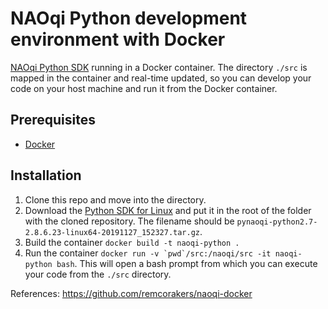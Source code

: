 # NAOqi Python development environment with Docker

[NAOqi Python SDK](http://doc.aldebaran.com/2-5/dev/python/intro_python.html) running in a Docker container. The directory `./src` is mapped in the container and real-time updated, so you can develop your code on your host machine and run it from the Docker container.

## Prerequisites

- [Docker](https://www.docker.com)

## Installation

1. Clone this repo and move into the directory.
2. Download the [Python SDK for Linux](https://www.aldebaran.com/en/support/nao-6/downloads-softwares) and put it in the root of the folder with the cloned repository. The filename should be `pynaoqi-python2.7-2.8.6.23-linux64-20191127_152327.tar.gz`.
3. Build the container `docker build -t naoqi-python .`
4. Run the container ``docker run -v `pwd`/src:/naoqi/src -it naoqi-python bash``. This will open a bash prompt from which you can execute your code from the `./src` directory.

References: https://github.com/remcorakers/naoqi-docker
